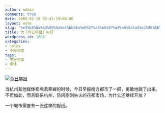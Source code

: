 ```yaml
---
author: admin
comments: true
date: 2009-02-10 02:42:19+00:00
layout: note
slug: '%e4%b8%ba%e3%80%8a%e4%bb%8a%e6%97%a5%e6%97%a9%e6%8a%a5%e3%80%8b%e5%8f%ab%e5%a5%bd'
title: 为《今日早报》叫好
wordpress_id: 1892
categories:
- notes
- 不好归类
tags:
- 不好归类
- 媒体
---
```


[![今日早报](http://farm4.static.flickr.com/3412/3268497076_ec9901524c.jpg?v=0)](http://zjdaily.zjol.com.cn/jrzb/html/2009-02/10/node_142.htm)

当杭州其他媒体都噤若寒蝉的时候，今日早报南方都市了一把，勇敢地跳了出来。不但如此，而且联系杭州，质问刚刚失火的花都市场，为什么还继续开放？

一个城市需要有一张这样的报纸。
